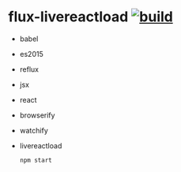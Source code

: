 flux-livereactload [![build](https://api.travis-ci.org/daggerok/flux-livereactload.svg?branch=master)](https://travis-ci.org/daggerok/flux-livereactload)
==================
- babel
- es2015
- reflux
- jsx
- react
- browserify
- watchify
- livereactload

  `npm start`
